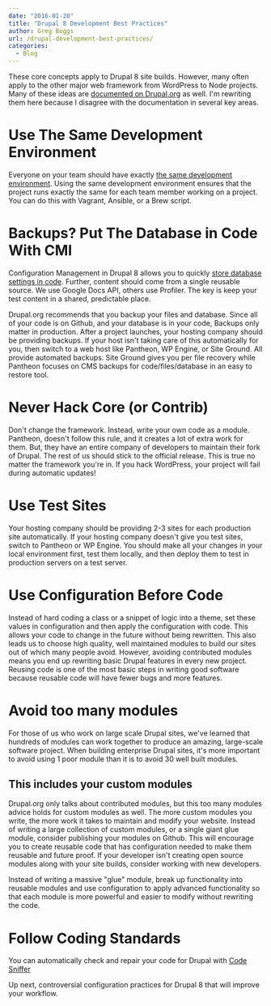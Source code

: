 ```yaml
---
date: "2016-01-20"
title: "Drupal 8 Development Best Practices"
author: Greg Boggs
url: /drupal-development-best-practices/
categories:
  - Blog
---
```

These core concepts apply to Drupal 8 site builds. However, many often apply to the other major web framework from WordPress to Node projects. Many of these ideas are [documented on Drupal.org](https://www.drupal.org/best-practices) as well. I'm rewriting them here because I disagree with the documentation in several key areas.

# Use The Same Development Environment
Everyone on your team should have exactly [the same development environment](http://www.drupalvm.com/). Using the same development environment ensures that the project runs exactly the same for each team member working on a project. You can do this with Vagrant, Ansible, or a Brew script.

# Backups? Put The Database in Code With CMI
Configuration Management in Drupal 8 allows you to quickly [store database settings in code](https://www.drupal.org/documentation/administer/config). Further, content should come from a single reusable source. We use Google Docs API, others use Profiler. The key is keep your test content in a shared, predictable place.

Drupal.org recommends that you backup your files and database. Since all of your code is on Github, and your database is in your code, Backups only matter in production. After a project launches, your hosting company should be providing backups. If your host isn't taking care of this automatically for you, then switch to a web host like Pantheon, WP Engine, or Site Ground. All provide automated backups. Site Ground gives you per file recovery while Pantheon focuses on CMS backups for code/files/database in an easy to restore tool.

# Never Hack Core (or Contrib)
Don't change the framework. Instead, write your own code as a module. Pantheon, doesn't follow this rule, and it creates a lot of extra work for them. But, they have an entire company of developers to maintain their fork of Drupal. The rest of us should stick to the official release. This is true no matter the framework you're in. If you hack WordPress, your project will fail during automatic updates!

# Use Test Sites
Your hosting company should be providing 2-3 sites for each production site automatically. If your hosting company doesn't give you test sites, switch to Pantheon or WP Engine. You should make all your changes in your local environment first, test them locally, and then deploy them to test in production servers on a test server.

# Use Configuration Before Code
Instead of hard coding a class or a snippet of logic into a theme, set these values in configuration and then apply the configuration with code. This allows your code to change in the future without being rewritten. This also leads us to choose high quality, well maintained modules to build our sites out of which many people avoid. However, avoiding contributed modules means you end up rewriting basic Drupal features in every new project. Reusing code is one of the most basic steps in writing good software because reusable code will have fewer bugs and more features.

# Avoid too many modules
For those of us who work on large scale Drupal sites, we've learned that hundreds of modules can  work together to produce an amazing, large-scale software project. When building enterprise Drupal sites, it's more important to avoid using 1 poor module than it is to avoid 30 well built modules.

## This includes your custom modules
Drupal.org only talks about contributed modules, but this too many modules advice holds for custom modules as well. The more custom modules you write, the more work it takes to maintain and modify your website. Instead of writing a large collection of custom modules, or a single giant glue module, consider publishing your modules on Github. This will encourage you to create reusable code that has configuration needed to make them reusable and future proof. If your developer isn't creating open source modules along with your site builds, consider working with new developers. 

Instead of writing a massive "glue" module, break up functionality into reusable modules and use configuration to apply advanced functionality so that each module is more powerful and easier to modify without rewriting the code. 

# Follow Coding Standards

You can automatically check and repair your code for Drupal with [Code Sniffer](https://www.drupal.org/node/1419988)

Up next, controversial configuration practices for Drupal 8 that will improve your workflow. 